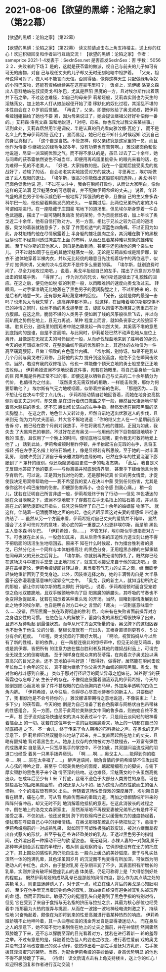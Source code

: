 # 2021-08-06【欲望的黑蟒：沦陷之家】（第22幕）



【欲望的黑蟒：沦陷之家】（第22幕）



【欲望的黑蟒：沦陷之家】（第22幕）
读文前请点击右上角支持楼主，送上你的红心！欢迎积极回复和作者进行互动交流！
【欲望的黑蟒：沦陷之家】
作者：sameprice 2021-1-4发表于：SexInSex.net 是否首发SexInSex：否 字数：5056
２２、失败者的下场Ｉ
是的，这就是茯苓霜的做派，视自己与前夫的儿子如可有可无的废物，对自 己与现任丈夫的儿子却又无时无刻地暗中袒护着。
「父亲，祖母说得可对了，做人可不能言而无信。否则得话，像你这样天生 只配做绿毛龟奴的小鸡巴废物，还能有资格继续呆在这座豪宅里吗？」
饭桌上，凯伊娜·洛克文森出人意料地站在叔叔奥戈·科尔巴，尤其是巨阳 黑魔的一方，且对埃尔斯作出着落井下石之举。不过这也难怪，如自己的母亲伊 莉希娅般，艾莉森实则也为天生的淫魅荡女，加上她本人打从娘胎起便开始了潜 移默化的奴化过程，其淫乱不堪的本性自会在２０岁前后觉醒。
「再说了，父亲。即便你败给了奥戈叔叔，把伊莉希娅姐姐输给了她也不要 紧，因为母亲说过了，她会提议继祖父好好补偿你一番的。」艾莉森·洛克文森 温和地说道，「对吧，母亲。你也应允过我父亲某些事。」
话到此处，艾莉森居然用半是调皮，半是认真的目光看向雅汶娜·瓦伦丁， 而不是名义上的生母伊莉希娅·瓦伦丁。显而易见，她已经在不知什么时候起知 晓到自己的身世真相了。
「这个自是当然。不管怎样，你父亲终究是这家里的一员，而且他作为侍奉 你继祖父的绿毛龟奴多年，没有功劳也有苦劳啊。」
雅汶娜面色和悦地说道，尽显一派温婉优雅之气。而不得不承认的是，虽已 过去了二十余年，她与同辈的茯苓霜依然姿色不减当年，即便用再鸡蛋里挑骨头 的眼光来看的话，也为难得一见的不老美人。
「好吧，大家指教的是。我在一个星期后接受奥戈的挑战好了，若输了的话， 自会老老实实地接受对方的裁决。」
寻思再三，埃尔斯做出了丢人现眼的退让。
「埃尔斯，很高兴你能做出这般聪明的选择。」奥戈·科尔巴面色倨傲地说 道，「不过在决斗中，我会在瞬间打败你，从而让大家明白，像你这样的无法满 足淫魅荡女的可悲弱者，并不配做伊莉希娅的丈夫。」
说着，年轻气盛的黑色男子带有示威色彩一般地挥了挥强劲的右拳，且像自 己的生父鲁多森·科尔巴一般，他也留着黝黑发亮的光头。
一星期过后，此两位兄弟所约定的决斗可谓如期进行。在一座隐藏于庄园豪 宅地下的道场里，但见埃尔斯身穿着一件白色武道服，摆出了一副可随时发动攻 势的架势，作为灵能修炼者，加上年长了奥戈近二十余年，他有自信打败对方。
另一方面，相比于兄长之较为正规的道场服，奥戈的着装就随意多了，仅穿 了件宽松透气的深蓝色四角裤。不过正因为如此，身材魁梧的他在尽情展露着上 半身躯的雄壮肌肉之余，其沉睡在胯下的黑根巨蟒也在不经意间透过掩盖在上面 的布料，从而凸显着某种难以想象的雄伟轮廓。
至于埃尔斯的其他家人，则自是悉数到场，甚至乎还包括他的两个亲生女儿。 只不过就如同于在座的其他淫魅荡女一般，无论是艾莉森抑或是凯伊娜，皆衣不 遮体地穿着半裸内衣，并以无比轻佻的趣意目光注视着场中的两位选手，似乎对 她俩来讲，父亲的决斗成败并不是件多么重要的事。
「埃尔斯，就别浪费时间了，尽全力地攻过来吧。」
说着，奥戈半抬起自己的左手，摆出了示意对方尽情出击的轻蔑手势。
「得罪了。」
作为对方的兄长，埃尔斯还是做出了礼貌性的回应。在这之后，便见他如脱 弦的利箭一般，以肉眼难辨的速度向奥戈攻过去。
转眼间，一对手掌准确无比地轰在了黑色男子的宽阔胸膛之上，不过所换来 的，仅是后者的随意一笑，还有那充满轻蔑意味的回应。
「兄长，这就是你的最强一击吗？也未免太令我失望了，连瘙痒痒都不算。」
就这样，在目睹着埃尔斯那惊惧不已的神情之同时，纹丝不动的奥戈握拳反 击，旋即以风雷不及掩耳之势重击在对方腹部。在这之后，脆弱不堪的人类男子 便如断了线的风筝般往后飞去，并以向前趴倒之势倒在地上，且无力再战，某种 程度上而言，就如条丧家之犬般狼狈不堪。
胜负已分，道场里的围观者中随之爆发起一阵哄然大笑，其奚落不堪的意思 到底指向的是谁，自是不言而喻。与此同时，伊莉希娅已然不动声色地从座位上 离开，且像是在无视丈夫的可怜目光一般，从而步伐轻盈地来到了胜利者的身旁。 今天的她可谓妖冶异常，在整副曲线毕露的优雅胴体上，其遮体的衣物仅为一件 高至窈窕腰际，且做工细致的白色蕾丝内裤。
「埃尔斯，别惊讶。如果不是我从几个月前与奥戈进行双修，且将他的实力 提升到这般高度，他绝不会在瞬间击败你。当然，若没有我的双修相助，他也一 样能像个顶天立地的勇士般堂堂正正地击败你。」
伊莉希娅波澜不惊地说着这件事，宛若在她眼里，将自己委身给一位新的巨 阳黑魔是件再正常不过的事，即便这是以牺牲自己与丈夫的二十余年情分为代价， 也值得为之付出。
「既然奥戈无需双修的相助，一样能击败我，那你为何要帮助他？」
埃尔斯有气无力地哽咽着，似带着控诉的色彩。
「那是因为……我不想让他在决斗中受丁点儿伤。」
伊莉希娅动情自若地回答着，而她在地身姿高挑侧对着丈夫之同时，却又像 是在进行着伤口撒盐之举一般，赫然目光凄迷地仰望着高大魁梧的奥戈，还不忘 腾出修长洁白的左手手指，赫然爱抚在巨阳黑魔的坚实胸膛上。
在这之后，绝色佳人又转过身，坦然自诺地迈出优雅迷人的步伐，且来到无 能为力的丈夫面前，并大言不惭地说道：「你的继父主人在一个星期前应该告诉 你，他已经在数个月前对我放手，不在将我视为他的雌奴。正因为如此，我失去 了大黑鸡巴的眷顾。不过好在还有奥戈——他用他的胯下巨物狠狠地填补了我的 空虚，且仅用了一个晚上的时间，便彻底地征服我，更令我无可救药地爱上他了 。」
话到此处，伊莉希娅顿时稍作停顿，并半抬起洁白无瑕的右手，且将玉指轻 搭在左手无名指上的钻石婚戒上，像是显得若有所思般。至于她的一对丰满乳房， 则或许受到了源自于母亲雅汶娜的血缘影响，已然在多年的性爱浇灌下膨胀到了 F 罩杯的级别，似还隐隐透着股更进一步的勃发态势。
「此后，我自是义无反顾地答应了他的要求——与你离婚并彻底划清界限， 甚至乎下嫁给他且为他孕育后代。可以说，正是因为我对他的爱，还是那种货真 价实的男女情爱，才促使我决定用双修帮助他——我不希望我的爱人在决斗中蒙 受到任何伤害，尤其是像你这种小鸡巴废物的伤害。即便那伤害再小，也会令感 到我心痛。」
稍一会儿，犹若在证明自己所言非虚一般，伊莉希娅终于有了行动——但见 神色凄迷的她在众目睽睽之下，波澜不惊地取下了穿戴在左手无名指上的钻石婚 戒，并以高高在上的架势旋即松开指头，任凭这件陪伴了自己二十余年的婚姻誓 物落下。
就这样，伴随着一记清脆落地之声的响起，也宛若昭示着这对夫妻的情感纽 带彻底终结了……虽然从另一个方面来看，伊莉希娅对自己丈夫的爱情并不纯粹， 显然撮合了太多可怜对方的意味，她心底的第一重要之人也更非埃尔斯，而是前 黑色主人鲁多森·科尔巴。
「伊莉希娅，你……」
不管怎样，埃尔斯似乎想指责对方一下。可也就在此关头，一股忽如其来， 且从后背传来的压迫性力道立刻让他不得不把后面的话活生生地咽回去。原来不 知在什么时候起，作为擂台胜利者的奥戈，已然分化出一个同样与本体魁梧高壮 的黑色分身，正用粗黑赤裸的左脚重踏在同母异父的兄长之后背上。
「埃尔斯，你就别再做无谓的挣扎了。既然你已经在这场决斗中被对手堂堂 正正地打败了，就乖乖地接受来自于他的裁决吧。」
像是在盖棺定论，伊莉希娅旋即背转过身，且当着有气无力的丈夫之面，继 而脚步轻快地重新回到了奥戈身边。此外，因装束选择之故，她的丰满臀肉自是 大半暴露于这弥漫着堕落意味的淫霏空气之中。
「奥戈，我的新主人，就如当初所约定的那般，请让你对埃尔斯的裁决即刻 开始吧。」
说着，伊莉希娅顿时面含受宠若惊之色地双膝跪地，且双手微颤地伸向了巨 阳黑魔的裤腰头，其呼吸的节奏也不免变得急促起来，犹若在昭示着某种重头戏 的开场。当然，目睹到事情发展到如此之地步的埃尔斯，也自是明白对方口中之 言里的「裁决」一词到底意味着什么……没错，巨阳黑魔一族在取得彻底的胜利 后，向来有在失败者面前操弄对方之身边女性的习惯。
在绝色佳人的解放下，蓄势待发的黑根巨蟒很快窜了出来，且迫不及待勃起 到最佳状态。而单从尺寸方面来衡量的话，奥戈胯下的这根凶器也不逊色于他生 父的分毫，整根长度就有一尺出头，其棒身直径则更有６．５公分有余的粗度。
「哇喔，奥戈叔叔的下面好大啊。」
「啊哈，祝贺妈妈从今以后有了新的性福，新的依靠。」
在一阵接连彼此的惊呼声中，但见无论是艾莉森，抑或是凯伊娜，皆把所有 的注意力放在擂台胜利者及其他的雌奴战利品上，可谓完全无视生父的倒霉境遇。 至于同样身在观众席的茯苓霜，在向着次子奥戈投以满意高兴的目光之余，还不 忘地拍手叫好道：「做得好，做得好，居然能在瞬间击败年长你二十余年的兄长， 真不愧为继承了你父亲优秀血统的巨阳黑魔。奥戈，我对你的战斗感到自豪。」
类似于那对行径轻浮的同父异母之姐妹花，滋养得当的茯苓霜也似忘却了亲 生长子的存在。不像彻底展露着圆滚双乳的伊莉希娅，今天的她倒是随心而发地 穿了件不甚现眼的白色低胸内衣马甲，外加条半透明的白色三角内裤。
「伊莉希娅，从今往后，你得尽心尽意地侍奉你的新主人。只要做好了，我 相信他是不会亏待你的。」
雅汶娜语带期待之意地说道，不像装束上「上多下少」的茯苓霜，今天的她 倒是为自己准备了套白色胸罩与网格状白色吊带袜的性感组合。
另一方面，位居于此两位美熟欲女中间的鲁多森，则由始自终不发一声，甚 至乎没对这场快速结束的决斗发表过半个字，只是用云淡风轻的眼神看着擂台上 的一切。犹若在这位年长一辈的巨阳黑魔看来，场上的一切都在自己的彻底把握 之下。
不一会儿，终于传来了令人期待的布料撕扯之声。在奥戈的无声示意下，伊 莉希娅已然双腿修长地站了起来，并二度直面起倒在地上的丈夫，且略有颤抖地 背对着黑色主人。她身上仅存的衣物被对方尽数褪去，一双富有弹性的成熟果实 自是落入一只宽厚黑手的掌控中，不仅如此，其双腿间溢流成河的阴道口也经受 着另一只黑手拨弄亵玩。
「啊……啊……奥戈主人……能得到你的临幸……啊……实在太幸福了……」
醉声迷语间，眼角含情的伊莉希娅禁不住发出扣人心弦的呻吟之音，甚至乎 仰起美奂绝伦的面庞，踮起精细有力的脚尖，与俯下厚实颈脖的黑色男子来个动 情至深的热吻。这也难怪，淫魅荡女的个头虽然高挑出众，在成年后至少有１米 ７打底，丝毫不逊色于大部分人类男性的身高，可在魁梧高壮的巨阳黑魔面前， 终究还是大为不如，因为这班为浓烈性欲而生的强大怪物，个个的海拔皆有两米 出头。
伴随着这场性爱淫戏的深度展开，埃尔斯自是看在眼里，痛在心里，可从背 后直传而来的重踏力道，再加之绿帽情结所带来的阵阵兴奋冲击，却又无时不刻 地消解着他抵抗的意志。在这此消彼长的过程之中，倒在地上的洛克文森家家主， 居然渐渐地不再视爱妻被兄弟所占有是件不可接受之事。不仅如此，他还发觉到 胯下的软绵鸡巴正以缓慢有力的速度勃起着，便犹若在呼应自己心中的绿帽情结。
在奥戈那眼花缭乱的手势把玩之下，悬挂于伊莉希娅胸前的一对成熟乳果， 就如同于可塑性极强的软皮球，被对方继而拿捏出各式惹火的形状，甚至乎有还 些许轻盈美妙的乳肉，正透过黑色男子的指缝间，往外溢出着一种躁动不已的欲 望姿态。
毫无疑问，赤裸人妻的一对胸乳属于那种丰满到合适程度的半球形，若从侧 面观察的话，它俩即便没有在无力的托底之下，其上围处的感性乳肉仍能自生出 一股向上缓凸的美妙弧度。至于与乳尖处浑然一体的饱满乳晕，其色泽虽因岁月 的沉淀而不免变得有所加深，可依然为明艳动人的中红色。此外，由于整对乳房 在孕期丰润了不少，其表面积有所增长的乳晕，实则并没有破坏掉整座乳山的通 体美感，仍足可称得上是「大得恰到好处的程度」。
既然伊莉希娅的成熟乳晕已是那般的风情四溢，那么作为其点睛之处的美艳 乳头，则更显迷醉诱人了。对于这一点，屹立在佳人背后的奥戈是心知肚明的， 至少在他手里充当着玩物角色的双乳，就由始自终没有避免掉其乳头被玩弄的命 运。然而正因如此，敏感万分的挺翘乳头自是得到了黑色手指的特别对待，但见 它在受到了来自于食指与无名指的挤压与拉扯之余，其最为核心部位也经受着中 指那最为火热的拨弄与挑逗，从而在一波接一波地神经电流刺激之下，持续性地 兴奋勃起着，颇像在为即将到来的性爱高潮进行着某种热烈的响应。
伊莉希娅娇喘不止地呻吟着，其一头曲卷如浪的浅金秀发自是显得凄迷动人。 而在身后之人的示意下，她不知不觉地来到倒在地上的丈夫之面前，并在神情恍 然间骤然双膝跪了下来，还不忘以朦胧至深的目光看着对方，犹若在进行着新一 轮的羞辱之举。不过有意思的是，伴随着绝色佳人的姿态之改变，进行着性爱前 戏的奥戈并没有过多地改变自己的双手动作，依然作出着一副左手爱抚对方乳房， 右手撩拨其淫浪蜜穴的架势。当然，为配合伊莉希娅的美妙跪姿，身高优势明显 的他也不得不屈膝跪了下来。
（待续）
读文后请点击右上角支持楼主，送上你的红心！欢迎积极回复和作者进行互动交流！



